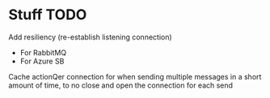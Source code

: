 # Stuff TODO

Add resiliency (re-establish listening connection)
 - For RabbitMQ
 - For Azure SB

Cache actionQer connection for when sending multiple messages in a short amount of time, to no close and open the connection for each send

